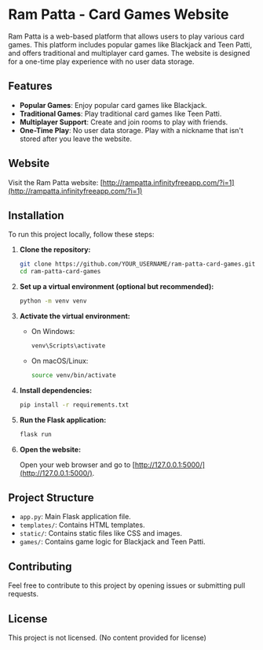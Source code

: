 # Ram Patta - Card Games Website

Ram Patta is a web-based platform that allows users to play various card games. This platform includes popular games like Blackjack and Teen Patti, and offers traditional and multiplayer card games. The website is designed for a one-time play experience with no user data storage.

## Features

- **Popular Games**: Enjoy popular card games like Blackjack.
- **Traditional Games**: Play traditional card games like Teen Patti.
- **Multiplayer Support**: Create and join rooms to play with friends.
- **One-Time Play**: No user data storage. Play with a nickname that isn't stored after you leave the website.

## Website

Visit the Ram Patta website: [http://rampatta.infinityfreeapp.com/?i=1](http://rampatta.infinityfreeapp.com/?i=1)

## Installation

To run this project locally, follow these steps:

1. **Clone the repository:**

   ```bash
   git clone https://github.com/YOUR_USERNAME/ram-patta-card-games.git
   cd ram-patta-card-games
   ```

2. **Set up a virtual environment (optional but recommended):**

   ```bash
   python -m venv venv
   ```

3. **Activate the virtual environment:**

   - On Windows:
     ```bash
     venv\Scripts\activate
     ```
   - On macOS/Linux:
     ```bash
     source venv/bin/activate
     ```

4. **Install dependencies:**

   ```bash
   pip install -r requirements.txt
   ```

5. **Run the Flask application:**

   ```bash
   flask run
   ```

6. **Open the website:**

   Open your web browser and go to [http://127.0.0.1:5000/](http://127.0.0.1:5000/).

## Project Structure

- `app.py`: Main Flask application file.
- `templates/`: Contains HTML templates.
- `static/`: Contains static files like CSS and images.
- `games/`: Contains game logic for Blackjack and Teen Patti.

## Contributing

Feel free to contribute to this project by opening issues or submitting pull requests.

## License

This project is not licensed. (No content provided for license)
